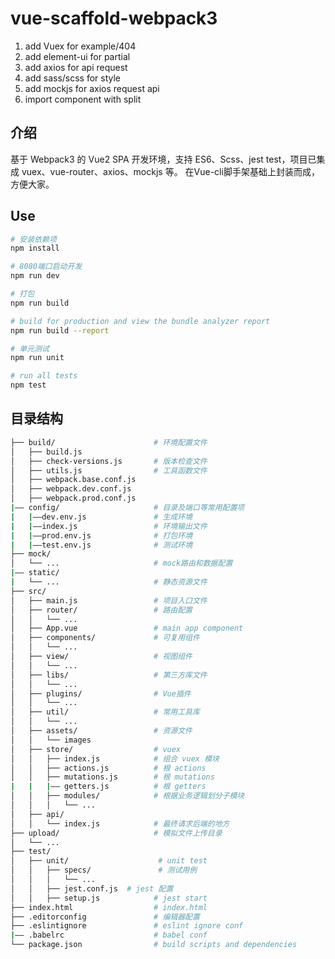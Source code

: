 # vue-scaffold-webpack3

1. add Vuex for example/404
2. add element-ui for partial
3. add axios for api request
4. add sass/scss for style
5. add mockjs for axios request api
6. import component with split

## 介绍

基于 Webpack3 的 Vue2 SPA 开发环境，支持 ES6、Scss、jest test，项目已集成 vuex、vue-router、axios、mockjs 等。
在Vue-cli脚手架基础上封装而成，方便大家。

## Use

``` bash
# 安装依赖项
npm install

# 8080端口启动开发
npm run dev

# 打包
npm run build

# build for production and view the bundle analyzer report
npm run build --report

# 单元测试
npm run unit

# run all tests
npm test
```

## 目录结构

```bash
├── build/                      # 环境配置文件
│   ├── build.js
│   ├── check-versions.js       # 版本检查文件
│   ├── utils.js                # 工具函数文件
│   ├── webpack.base.conf.js
│   ├── webpack.dev.conf.js
│   ├── webpack.prod.conf.js
|—— config/                     # 目录及端口等常用配置项
|   |——dev.env.js               # 生成环境
|   |——index.js                 # 环境输出文件
|   |——prod.env.js              # 打包环境
|   |——test.env.js              # 测试环境
├── mock/
│   └── ...                     # mock路由和数据配置
|—— static/                    
|   └── ...                     # 静态资源文件
├── src/
│   ├── main.js                 # 项目入口文件
│   ├── router/                 # 路由配置
│   │   └── ...
│   ├── App.vue                 # main app component
│   ├── components/             # 可复用组件
│   │   └── ...
│   ├── view/                   # 视图组件
│   │   └── ...
│   ├── libs/                   # 第三方库文件
│   │   └── ...
│   ├── plugins/                # Vue插件
│   │   └── ...
│   ├── util/                   # 常用工具库
│   │   └── ...
│   ├── assets/                 # 资源文件
│   │   └── images
│   ├── store/                  # vuex
│   │   ├── index.js            # 组合 vuex 模块
│   │   ├── actions.js          # 根 actions
│   │   ├── mutations.js        # 根 mutations
|   |   |—— getters.js          # 根 getters
│   │   ├── modules/            # 根据业务逻辑划分子模块
│   │   │   └── ...
│   ├── api/
│   │   └── index.js            # 最终请求后端的地方
├── upload/                     # 模拟文件上传目录
│   └── ...
├── test/
│   ├── unit/                    # unit test
│   │   ├── specs/               # 测试用例
│   │   │   └── ...
│   │   ├── jest.conf.js  # jest 配置
│   │   ├── setup.js            # jest start
├── index.html                  # index.html
├── .editorconfig               # 编辑器配置
├── .eslintignore               # eslint ignore conf
|—— .babelrc                    # babel conf
└── package.json                # build scripts and dependencies
```
